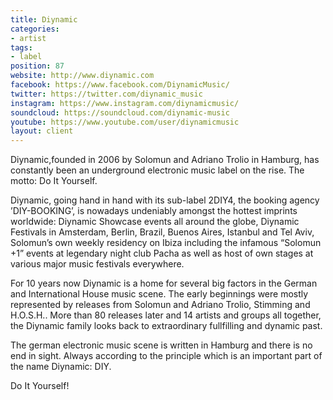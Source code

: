 ```yaml
---
title: Diynamic
categories:
- artist
tags:
- label
position: 87
website: http://www.diynamic.com
facebook: https://www.facebook.com/DiynamicMusic/
twitter: https://twitter.com/diynamic_music
instagram: https://www.instagram.com/diynamicmusic/
soundcloud: https://soundcloud.com/diynamic-music
youtube: https://www.youtube.com/user/diynamicmusic
layout: client
---
```


Diynamic,founded in 2006 by Solomun and Adriano Trolio in Hamburg, has constantly been an underground electronic music label on the rise. The motto: Do It Yourself. 

Diynamic, going hand in hand with its sub-label 2DIY4, the booking agency ’DIY-BOOKING’, is nowadays undeniably amongst the hottest imprints worldwide: Diynamic Showcase events all around the globe, Diynamic Festivals in Amsterdam, Berlin, Brazil, Buenos Aires, Istanbul and Tel Aviv, Solomun’s own weekly residency on Ibiza including the infamous “Solomun +1” events at legendary night club Pacha as well as host of own stages at various major music festivals everywhere.

For 10 years now Diynamic is a home for several big factors in the German and International House music scene. The early beginnings were mostly represented by releases from Solomun and Adriano Trolio, Stimming and H.O.S.H.. More than 80 releases later and 14 artists and groups all together, the Diynamic family looks back to extraordinary fullfilling and dynamic past. 

The german electronic music scene is written in Hamburg and there is no end in sight. Always according to the principle which is an important part of the name Diynamic: DIY.

Do It Yourself!